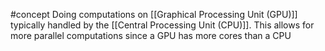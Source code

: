 #concept 
Doing computations on [[Graphical Processing Unit (GPU)]] typically handled by the [[Central Processing Unit (CPU)]]. This allows for more parallel computations since a GPU has more cores than a CPU